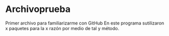 # Archivoprueba
Primer archivo para familiarizarme con GitHub
En este programa sutilizaron x paquetes para la x razón por medio de tal y método.
